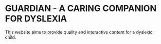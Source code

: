 # GUARDIAN - A CARING COMPANION FOR DYSLEXIA
This website aims to provide quality and interactive content for a dyslexic child.
